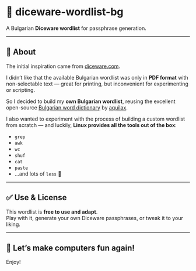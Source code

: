 # 🎲 diceware-wordlist-bg

A Bulgarian **Diceware wordlist** for passphrase generation.

---

## 📌 About

The initial inspiration came from [diceware.com](https://theworld.com/~reinhold/diceware.html#Diceware%20in%20Other%20Languages).

I didn’t like that the available Bulgarian wordlist was only in **PDF format** with non-selectable text — great for printing, but inconvenient for experimenting or scripting.

So I decided to build my **own Bulgarian wordlist**, reusing the excellent open-source [Bulgarian word dictionary](https://github.com/aquilax/bg-words-dict) by [aquilax](https://github.com/aquilax).

I also wanted to experiment with the process of building a custom wordlist from scratch — and luckily, **Linux provides all the tools out of the box**:
- `grep`
- `awk`
- `wc`
- `shuf`
- `cat`
- `paste`
- …and lots of `less` 🙂

---

## ✅ Use & License

This wordlist is **free to use and adapt**.  
Play with it, generate your own Diceware passphrases, or tweak it to your liking.

---

## 🙌 Let’s make computers fun again!

Enjoy!


